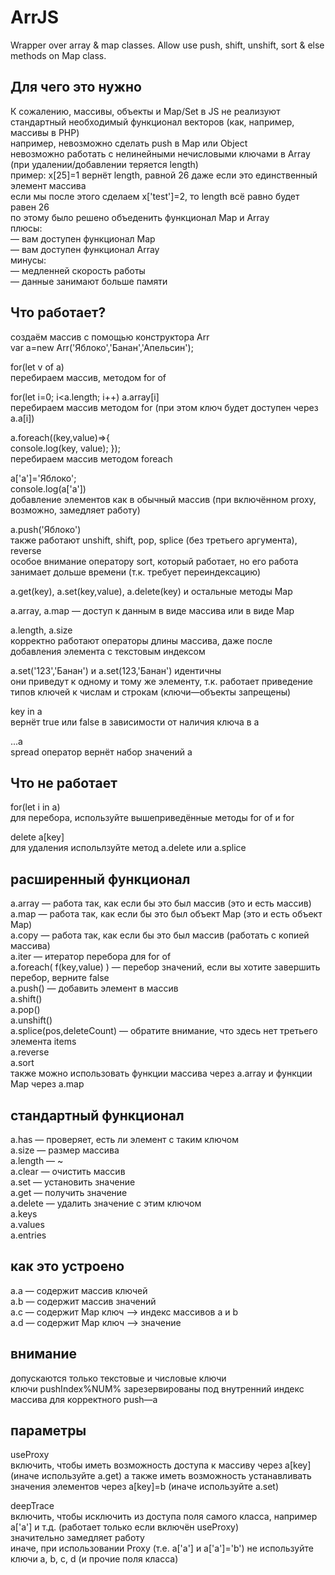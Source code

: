 # ArrJS  
Wrapper over array &amp; map classes. Allow use push, shift, unshift, sort &amp; else methods on Map class.  
  
## Для чего это нужно  
  
 К сожалению, массивы, объекты и Map/Set в JS не реализуют стандартный необходимый функционал векторов (как, например, массивы в PHP)  
 например, невозможно сделать push в Map или Object  
 невозможно работать с нелинейными нечисловыми ключами в Array (при удалении/добавлении теряется length)  
 пример: x[25]=1 вернёт length, равной 26 даже если это единственный элемент массива  
 если мы после этого сделаем x['test']=2, то length всё равно будет равен 26  
 по этому было решено объеденить функционал Map и Array  
 плюсы:  
 — вам доступен функционал Map  
 — вам доступен функционал Array  
 минусы:  
 — медленней скорость работы  
 — данные занимают больше памяти  
  
## Что работает?  
  
 создаём массив с помощью конструктора Arr  
 var a=new Arr('Яблоко','Банан','Апельсин');   
  
 for(let v of a)   
 перебираем массив, методом for of  
  
 for(let i=0; i<a.length; i++) a.array[i]  
 перебираем массив методом for (при этом ключ будет доступен через a.a[i])  
   
 a.foreach((key,value)=>{  
        console.log(key, value);
 });  
 перебираем массив методом foreach  
  
 a['а']='Яблоко';  
 console.log(a['а'])  
 добавление элементов как в обычный массив (при включённом proxy, возможно, замедляет работу)  
  
 a.push('Яблоко')  
 также работают unshift, shift, pop, splice (без третьего аргумента), reverse  
 особое внимание оператору sort, который работает, но его работа занимает дольше времени (т.к. требует переиндексацию)  
  
 a.get(key), a.set(key,value), a.delete(key) и остальные методы Map  
  
 a.array, a.map — доступ к данным в виде массива или в виде Map  
  
 a.length, a.size  
 корректно работают операторы длины массива, даже после добавления элемента с текстовым индексом  
  
 a.set('123','Банан') и a.set(123,'Банан') идентичны  
 они приведут к одному и тому же элементу, т.к. работает приведение типов ключей к числам и строкам (ключи—объекты запрещены)  
  
 key in a  
 вернёт true или false в зависимости от наличия ключа в a  
  
 ...a  
 spread оператор вернёт набор значений a  
  
## Что не работает  
  
 for(let i in a)  
 для перебора, используйте вышеприведённые методы for of и for  
   
 delete a[key]  
 для удаления испольлзуйте метод a.delete или a.splice  
  
## расширенный функционал  
  
a.array	— работа так, как если бы это был массив (это и есть массив)  
a.map	— работа так, как если бы это был объект Map (это и есть объект Map)  
a.copy	— работа так, как если бы это был массив (работать с копией массива)  
a.iter	— итератор перебора для for of  
a.foreach( f(key,value) )	— перебор значений, если вы хотите завершить перебор, верните false  
a.push()	— добавить элемент в массив  
a.shift()  
a.pop()  
a.unshift()  
a.splice(pos,deleteCount)		— обратите внимание, что здесь нет третьего элемента items  
a.reverse  
a.sort  
также можно использовать функции массива через a.array и функции Map через a.map  
  
## стандартный функционал
  
a.has	— проверяет, есть ли элемент с таким ключом  
a.size	— размер массива  
a.length	— ~  
a.clear	— очистить массив  
a.set	— установить значение  
a.get	— получить значение  
a.delete	— удалить значение с этим ключом  
a.keys  
a.values  
a.entries  
  
## как это устроено  
  
a.a — содержит массив ключей  
a.b — содержит массив значений  
a.c — содержит Map ключ —> индекс массивов a и b  
a.d — содержит Map ключ —> значение  
  
## внимание  
  
допускаются только текстовые и числовые ключи  
ключи pushIndex%NUM% зарезервированы под внутренний индекс массива для корректного push—а  
  
## параметры  
		  
useProxy  
включить, чтобы иметь возможность доступа к массиву через a[key] (иначе используйте a.get)
а также иметь возможность устанавливать значения элементов через a[key]=b (иначе используйте a.set)
  
deepTrace  
включить, чтобы исключить из доступа поля самого класса, например a['a'] и т.д. (работает только если включён useProxy)  
значительно замедляет работу  
иначе, при использовании Proxy (т.е. a['a'] и a['a']='b') не используйте ключи a, b, c, d (и прочие поля класса)
